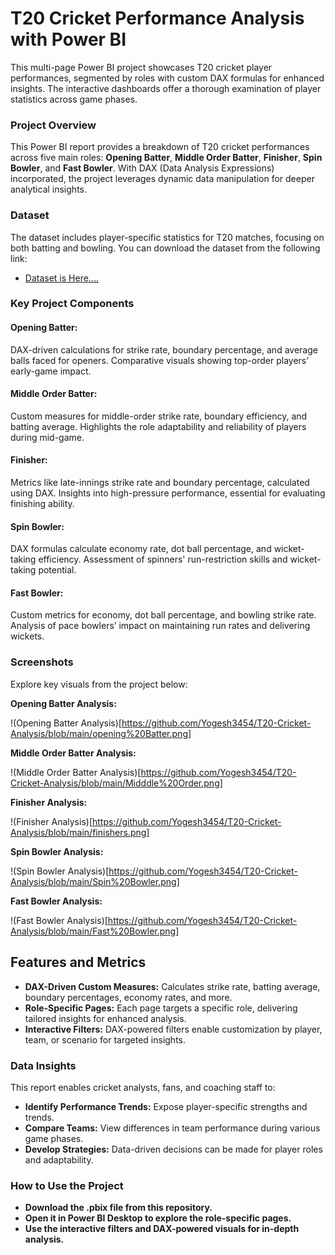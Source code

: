 # **T20 Cricket Performance Analysis with Power BI**
This multi-page Power BI project showcases T20 cricket player performances, segmented by roles with custom DAX formulas for enhanced insights. The interactive dashboards offer a thorough examination of player statistics across game phases.

### **Project Overview**
This Power BI report provides a breakdown of T20 cricket performances across five main roles: **Opening Batter**, **Middle Order Batter**, **Finisher**, **Spin Bowler**, and **Fast Bowler**. With DAX (Data Analysis Expressions) incorporated, the project leverages dynamic data manipulation for deeper analytical insights.

### **Dataset**
The dataset includes player-specific statistics for T20 matches, focusing on both batting and bowling. You can download the dataset from the following link:

- [Dataset is Here....](https://github.com/Yogesh3454/T20-Cricket-Analysis)

### **Key Project Components**
  #### **Opening Batter:**

  DAX-driven calculations for strike rate, boundary percentage, and average balls faced for openers.
  Comparative visuals showing top-order players’ early-game impact.
    
  #### **Middle Order Batter:**

  Custom measures for middle-order strike rate, boundary efficiency, and batting average.
  Highlights the role adaptability and reliability of players during mid-game.
    
  #### **Finisher:**

  Metrics like late-innings strike rate and boundary percentage, calculated using DAX.
  Insights into high-pressure performance, essential for evaluating finishing ability.
    
  #### **Spin Bowler:**

  DAX formulas calculate economy rate, dot ball percentage, and wicket-taking efficiency.
  Assessment of spinners' run-restriction skills and wicket-taking potential.

  #### **Fast Bowler:**

  Custom metrics for economy, dot ball percentage, and bowling strike rate.
  Analysis of pace bowlers’ impact on maintaining run rates and delivering wickets.

### **Screenshots**
Explore key visuals from the project below:

**Opening Batter Analysis:**

!(Opening Batter Analysis)[https://github.com/Yogesh3454/T20-Cricket-Analysis/blob/main/opening%20Batter.png]

**Middle Order Batter Analysis:**

!(Middle Order Batter Analysis)[https://github.com/Yogesh3454/T20-Cricket-Analysis/blob/main/Midddle%20Order.png]

**Finisher Analysis:**

!(Finisher Analysis)[https://github.com/Yogesh3454/T20-Cricket-Analysis/blob/main/finishers.png]

**Spin Bowler Analysis:**

!(Spin Bowler Analysis)[https://github.com/Yogesh3454/T20-Cricket-Analysis/blob/main/Spin%20Bowler.png]

**Fast Bowler Analysis:**

!(Fast Bowler Analysis)[https://github.com/Yogesh3454/T20-Cricket-Analysis/blob/main/Fast%20Bowler.png]

## **Features and Metrics**

- **DAX-Driven Custom Measures:** Calculates strike rate, batting average, boundary percentages, economy rates, and more.
- **Role-Specific Pages:** Each page targets a specific role, delivering tailored insights for enhanced analysis.
- **Interactive Filters:** DAX-powered filters enable customization by player, team, or scenario for targeted insights.

### **Data Insights**
This report enables cricket analysts, fans, and coaching staff to:

- **Identify Performance Trends:** Expose player-specific strengths and trends.
- **Compare Teams:** View differences in team performance during various game phases.
- **Develop Strategies:** Data-driven decisions can be made for player roles and adaptability.

### **How to Use the Project**
- **Download the .pbix file from this repository.**
- **Open it in Power BI Desktop to explore the role-specific pages.**
- **Use the interactive filters and DAX-powered visuals for in-depth analysis.**
